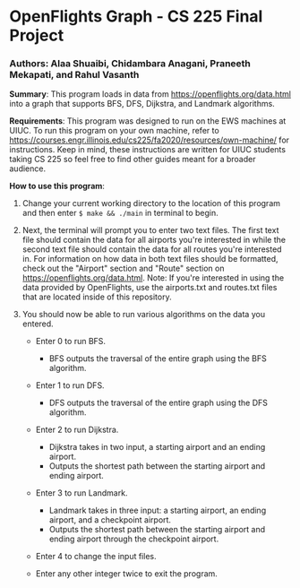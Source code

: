 # OpenFlights Graph - CS 225 Final Project

### Authors: Alaa Shuaibi, Chidambara Anagani, Praneeth Mekapati, and Rahul Vasanth

**Summary**: This program loads in data from https://openflights.org/data.html into a graph that supports BFS, DFS, Dijkstra, and Landmark algorithms.

**Requirements**: This program was designed to run on the EWS machines at UIUC. To run this program on your own machine, refer to https://courses.engr.illinois.edu/cs225/fa2020/resources/own-machine/ for instructions. Keep in mind, these instructions are written for UIUC students taking CS 225 so feel free to find other guides meant for a broader audience.

**How to use this program**:

1. Change your current working directory to the location of this program and then enter `$ make && ./main` in terminal to begin.

2. Next, the terminal will prompt you to enter two text files. The first text file should contain the data for all airports you're interested in while the second text file should contain the data for all routes you're interested in. For information on how data in both text files should be formatted, check out the "Airport" section and "Route" section on https://openflights.org/data.html. Note: If you're interested in using the data provided by OpenFlights, use the airports.txt and routes.txt files that are located inside of this repository.

3. You should now be able to run various algorithms on the data you entered.
    * Enter 0 to run BFS.
        - BFS outputs the traversal of the entire graph using the BFS algorithm.
        
    * Enter 1 to run DFS.
        - DFS outputs the traversal of the entire graph using the DFS algorithm.
        
    * Enter 2 to run Dijkstra.
        - Dijkstra takes in two input, a starting airport and an ending airport.
        - Outputs the shortest path between the starting airport and ending airport.
        
    * Enter 3 to run Landmark.
        - Landmark takes in three input: a starting airport, an ending airport, and a checkpoint airport.
        - Outputs the shortest path between the starting airport and ending airport through the checkpoint airport.
        
    * Enter 4 to change the input files.
    
    * Enter any other integer twice to exit the program.
